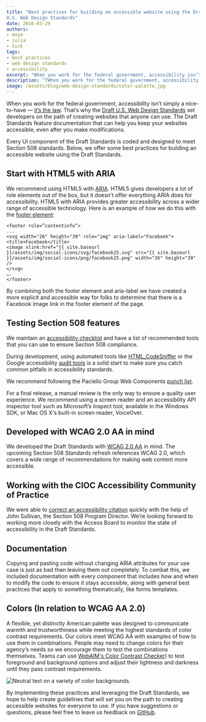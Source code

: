 ```yaml
---
title: "Best practices for building an accessible website using the Draft
U.S. Web Design Standards"
date: 2016-03-29
authors:
- maya
- julia
- nick
tags:
- best practices
- web design standards
- accessibility
excerpt: "When you work for the federal government, accessibility isn’t simply a nice-to-have — it’s the law. That’s why the Draft U.S. Web Design Standards set developers on the path of creating websites that anyone can use. The Draft Standards feature documentation that can help you keep your websites accessible, even after you make modifications."
description: "TWhen you work for the federal government, accessibility isn’t simply a nice-to-have — it’s the law. That’s why the Draft U.S. Web Design Standards set developers on the path of creating websites that anyone can use. The Draft Standards feature documentation that can help you keep your websites accessible, even after you make modifications."
image: /assets/blog/web-design-standards/color-palette.jpg
---
```


When you work for the federal government, accessibility isn’t simply a
nice-to-have — [it’s the law](http://www.section508.gov/). That’s why
the [Draft U.S. Web Design
Standards](https://playbook.cio.gov/designstandards/) set developers on
the path of creating websites that anyone can use. The Draft Standards
feature documentation that can help you keep your websites accessible,
even after you make modifications.

Every UI component of the Draft Standards is coded and designed to meet
Section 508 standards. Below, we offer some best practices for building
an accessible website using the Draft Standards.

## Start with HTML5 with ARIA

We recommend using HTML5 with
[ARIA](http://w3c.github.io/html/dom.html#wai-aria). HTML5 gives
developers a lot of role elements out of the box, but it doesn't offer
everything ARIA does for accessibility. HTML5 with ARIA provides greater
accessibility across a wider range of accessible technology. Here is an
example of how we do this with the [footer
element](https://playbook.cio.gov/designstandards/footers/):

```
<footer role=”contentinfo”>
...
<svg width="26" height="39" role="img" aria-label="Facebook">
<title>Facebook</title>
<image xlink:href="{{ site.baseurl
}}/assets/img/social-icons/svg/facebook25.svg" src="{{ site.baseurl
}}/assets/img/social-icons/png/facebook25.png" width="26" height="39"
/>
</svg>
….
</footer>
```

By combining both the footer element and aria-label we have created a
more explicit and accessible way for folks to determine that there is a
Facebook image link in the footer element of the page.

## Testing Section 508 features

We maintain an [accessibility
checklist](https://pages.18f.gov/accessibility/checklist/) and have a
list of recommended tools that you can use to ensure Section 508
compliance.

During development, using automated tools like
[HTML_CodeSniffer](http://squizlabs.github.io/HTML_CodeSniffer/) or
the Google accessibility [audit
tools](https://chrome.google.com/webstore/detail/accessibility-developer-t/fpkknkljclfencbdbgkenhalefipecmb?hl=en)
is a solid start to make sure you catch common pitfalls in accessibility
standards.

We recommend following the Paciello Group Web Components [punch
list](https://www.paciellogroup.com/blog/2014/09/web-components-punch-list/).

For a final release, a manual review is the only way to ensure a quality
user experience. We recommend using a screen reader and an accessibility
API inspector tool such as Microsoft’s Inspect tool, available in the
Windows SDK, or Mac OS X's built-in screen reader, VoiceOver.

## Developed with WCAG 2.0 AA in mind

We developed the Draft Standards with [WCAG 2.0
AA](https://www.w3.org/WAI/WCAG20/quickref/) in mind. The upcoming
Section 508 Standards refresh references WCAG 2.0, which covers a wide
range of recommendations for making web content more accessible.

## Working with the CIOC Accessibility Community of Practice

We were able to [correct an accessibility
citation](https://github.com/18F/web-design-standards/issues/823)
quickly with the help of John Sullivan, the Section 508 Program
Director. We’re looking forward to working more closely with the Access
Board to monitor the state of accessibility in the Draft Standards.

## Documentation

Copying and pasting code without changing ARIA attributes for your use
case is just as bad than leaving them out completely. To combat this, we
included documentation with every component that includes how and when
to modify the code to ensure it stays accessible, along with general
best practices that apply to something thematically, like forms
templates.

## Colors (In relation to WCAG AA 2.0)

A flexible, yet distinctly American palette was designed to communicate
warmth and trustworthiness while meeting the highest standards of color
contrast requirements. Our colors meet WCAG AA with examples of how to
use them in combinations. People may need to change colors for their
agency’s needs so we encourage them to test the combinations themselves.
Teams can use [WebAIM's Color Contrast
Checker](http://webaim.org/resources/contrastchecker/))
to test foreground and background options and adjust their lightness and
darkness until they pass contrast requirements.

![Neutral text on a variety of color backgrounds.]({{site.baseurl}}/assets/blog/web-design-standards/color-palette.jpg)

By implementing these practices and leveraging the Draft Standards, we
hope to help create guidelines that will set you on the path to creating
accessible websites for everyone to use. If you have suggestions or
questions, please feel free to leave us feedback on
[GitHub](https://github.com/18F/web-design-standards/issues/new).

